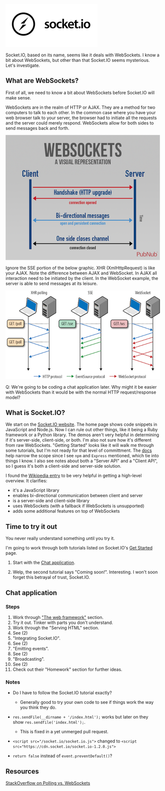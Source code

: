 ![Socket.IO Logo](socketio-logo.png)

Socket.IO, based on its name, seems like it deals with WebSockets. I
know a bit about WebSockets, but other than that Socket.IO seems
mysterious. Let's investigate.

What are WebSockets?
--------------------

First of all, we need to know a bit about WebSockets before Socket.IO
will make sense.

WebSockets are in the realm of HTTP or AJAX. They are a method for two
computers to talk to each other. In the common case where you have
your web browser talk to your server, the browser had to initiate all
the requests and the server could merely respond. WebSockets allow
for both sides to send messages back and forth.

![WebSocket Graphic](websocket-client-server.png)

Ignore the SSE portion of the below graphic.  XHR (XmlHttpRequest) is
like your AJAX. Note the difference between AJAX and WebSocket. In
AJAX all interaction need to be initiated by the client. In the
WebSocket example, the server is able to send messages at its leisure.

![WebSockets vs Poll](websocket-vs-poll.png)

Q: We're going to be coding a chat application later. Why might it be
easier with WebSockets than it would be with the normal HTTP
request/response model?

What is Socket.IO?
------------------

We start on the [Socket.IO website](http://socket.io/). The home page
shows code snippets in JavaScript and Node.js. Now I can rule out
other things, like it being a Ruby framework or a Python library. The
demos aren't very helpful in determining if it's server-side,
client-side, or both. I'm also not sure how it's different from raw
WebSockets. "Getting Started" looks like it will walk me through some
tutorials, but I'm not ready for that level of committment. The
[docs](http://socket.io/docs/) help narrow the scope since I see `npm`
and `Express` mentioned, which tie into things I know.  I also see
notes about both a "Server API" and a "Client API", so I guess it's
both a client-side and server-side solution.

I found the [Wikipedia entry](http://en.wikipedia.org/wiki/Socket.IO)
to be very helpful in getting a high-level overview. It clarifies:

- it's a JavaScript library
- enables bi-directional communication between client and server
- is a server-side and client-side library
- uses WebSockets (with a fallback if WebSockets is unsupported)
- adds some additional features on top of WebSockets

Time to try it out
------------------

You never really understand something until you try it.

I'm going to work through both tutorials listed on Socket.IO's
[Get Started](http://socket.io/get-started/) page.

1. Start with the
   [Chat application](http://socket.io/get-started/chat/).

2. Welp, the second tutorial says "Coming soon!". Interesting. I won't
   soon forget this betrayal of trust, Socket.IO.

Chat application
----------------

### Steps

1. Work through ["The web framework"](http://socket.io/get-started/chat/) section.
2. Try it out. Tinker with parts you don't understand.
3. Work through the "Serving HTML" section.
4. See (2)
5. "Integrating Socket.IO".
6. See (2)
7. "Emitting events".
8. See (2)
9. "Broadcasting".
10. See (2)
11. Check out their "Homework" section for further ideas.

### Notes

- Do I have to follow the Socket.IO tutorial exactly?

    - Generally good to try your own code to see if things work the
      way you think they do.

- `res.sendFile(__dirname + '/index.html');` works but later on they
  show `res.sendfile('index.html');`.

    - This is fixed in a yet unmerged pull request.

- `<script src="/socket.io/socket.io.js">` changed to `<script
  src="https://cdn.socket.io/socket.io-1.2.0.js">`

- `return false` instead of `event.preventDefault()`?

Resources
---------

[StackOverflow on Polling vs. WebSockets](http://stackoverflow.com/questions/11077857/what-are-long-polling-websockets-server-sent-events-sse-and-comet)

